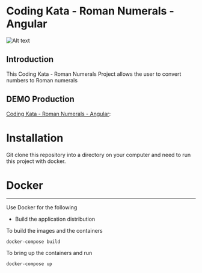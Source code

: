 # Coding Kata - Roman Numerals - Angular

![Alt text](https://upload.wikimedia.org/wikipedia/commons/thumb/4/4e/BBC_logo_%28pre97%29.svg/1280px-BBC_logo_%28pre97%29.svg.png)

## Introduction

This Coding Kata - Roman Numerals Project allows the user to convert numbers to Roman numerals

## DEMO Production

[Coding Kata - Roman Numerals - Angular](https://smstudio2008.github.io/Technical-Challenge-Coding-Kata/ 'Coding Kata - Roman Numerals - Angular'):


# Installation

Git clone this repository into a directory on your computer and need to run this project with docker.

# Docker

---

Use Docker for the following

- Build the application distribution

To build the images and the containers

```
docker-compose build
```

To bring up the containers and run

```
docker-compose up
```
